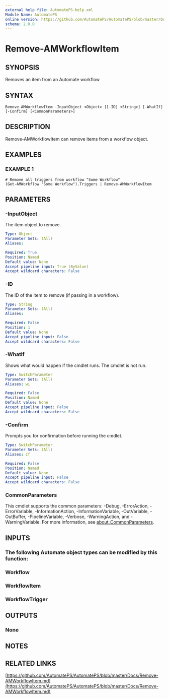 ```yaml
---
external help file: AutomatePS-help.xml
Module Name: AutomatePS
online version: https://github.com/AutomatePS/AutomatePS/blob/master/Docs/Remove-AMWorkflowItem.md
schema: 2.0.0
---
```


# Remove-AMWorkflowItem

## SYNOPSIS
Removes an item from an Automate workflow

## SYNTAX

```
Remove-AMWorkflowItem -InputObject <Object> [[-ID] <String>] [-WhatIf] [-Confirm] [<CommonParameters>]
```

## DESCRIPTION
Remove-AMWorkflowItem can remove items from a workflow object.

## EXAMPLES

### EXAMPLE 1
```
# Remove all triggers from workflow "Some Workflow"
(Get-AMWorkflow "Some Workflow").Triggers | Remove-AMWorkflowItem
```

## PARAMETERS

### -InputObject
The item object to remove.

```yaml
Type: Object
Parameter Sets: (All)
Aliases:

Required: True
Position: Named
Default value: None
Accept pipeline input: True (ByValue)
Accept wildcard characters: False
```

### -ID
The ID of the item to remove (if passing in a workflow).

```yaml
Type: String
Parameter Sets: (All)
Aliases:

Required: False
Position: 1
Default value: None
Accept pipeline input: False
Accept wildcard characters: False
```

### -WhatIf
Shows what would happen if the cmdlet runs.
The cmdlet is not run.

```yaml
Type: SwitchParameter
Parameter Sets: (All)
Aliases: wi

Required: False
Position: Named
Default value: None
Accept pipeline input: False
Accept wildcard characters: False
```

### -Confirm
Prompts you for confirmation before running the cmdlet.

```yaml
Type: SwitchParameter
Parameter Sets: (All)
Aliases: cf

Required: False
Position: Named
Default value: None
Accept pipeline input: False
Accept wildcard characters: False
```

### CommonParameters
This cmdlet supports the common parameters: -Debug, -ErrorAction, -ErrorVariable, -InformationAction, -InformationVariable, -OutVariable, -OutBuffer, -PipelineVariable, -Verbose, -WarningAction, and -WarningVariable. For more information, see [about_CommonParameters](http://go.microsoft.com/fwlink/?LinkID=113216).

## INPUTS

### The following Automate object types can be modified by this function:
### Workflow
### WorkflowItem
### WorkflowTrigger
## OUTPUTS

### None
## NOTES

## RELATED LINKS

[https://github.com/AutomatePS/AutomatePS/blob/master/Docs/Remove-AMWorkflowItem.md](https://github.com/AutomatePS/AutomatePS/blob/master/Docs/Remove-AMWorkflowItem.md)

